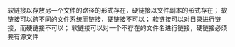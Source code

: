 软链接以存放另一个文件的路径的形式存在，硬链接以文件副本的形式存在； 软链接可以跨不同的文件系统而链接，硬链接不可以； 软链接可以对目录进行链接，而硬链接不可以； 软链接可以对一个不存在的文件名进行链接，硬链接必须要有源文件
